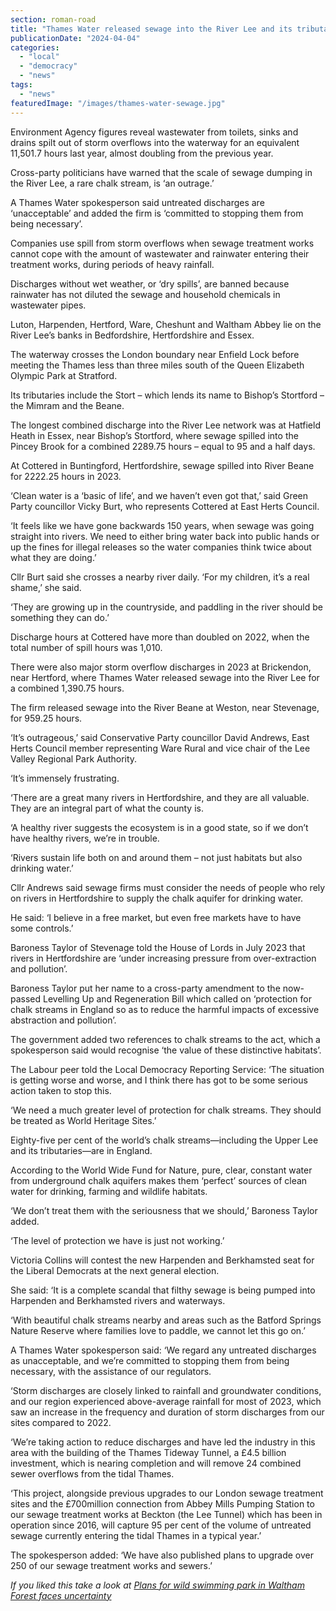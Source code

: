 ```yaml
---
section: roman-road
title: "Thames Water released sewage into the River Lee and its tributaries 1,060 times in 2023"
publicationDate: "2024-04-04"
categories: 
  - "local"
  - "democracy"
  - "news"
tags: 
  - "news"
featuredImage: "/images/thames-water-sewage.jpg"
---
```


Environment Agency figures reveal wastewater from toilets, sinks and drains spilt out of storm overflows into the waterway for an equivalent 11,501.7 hours last year, almost doubling from the previous year.

Cross-party politicians have warned that the scale of sewage dumping in the River Lee, a rare chalk stream, is ‘an outrage.’

A Thames Water spokesperson said untreated discharges are ‘unacceptable’ and added the firm is ‘committed to stopping them from being necessary’.

Companies use spill from storm overflows when sewage treatment works cannot cope with the amount of wastewater and rainwater entering their treatment works, during periods of heavy rainfall.

Discharges without wet weather, or ‘dry spills’, are banned because rainwater has not diluted the sewage and household chemicals in wastewater pipes.

Luton, Harpenden, Hertford, Ware, Cheshunt and Waltham Abbey lie on the River Lee’s banks in Bedfordshire, Hertfordshire and Essex.

The waterway crosses the London boundary near Enfield Lock before meeting the Thames less than three miles south of the Queen Elizabeth Olympic Park at Stratford.

Its tributaries include the Stort – which lends its name to Bishop’s Stortford – the Mimram and the Beane.

The longest combined discharge into the River Lee network was at Hatfield Heath in Essex, near Bishop’s Stortford, where sewage spilled into the Pincey Brook for a combined 2289.75 hours – equal to 95 and a half days.

At Cottered in Buntingford, Hertfordshire, sewage spilled into River Beane for 2222.25 hours in 2023.

‘Clean water is a ‘basic of life’, and we haven’t even got that,’ said Green Party councillor Vicky Burt, who represents Cottered at East Herts Council.

‘It feels like we have gone backwards 150 years, when sewage was going straight into rivers. We need to either bring water back into public hands or up the fines for illegal releases so the water companies think twice about what they are doing.’

Cllr Burt said she crosses a nearby river daily. ‘For my children, it’s a real shame,’ she said.

‘They are growing up in the countryside, and paddling in the river should be something they can do.’

Discharge hours at Cottered have more than doubled on 2022, when the total number of spill hours was 1,010.

There were also major storm overflow discharges in 2023 at Brickendon, near Hertford, where Thames Water released sewage into the River Lee for a combined 1,390.75 hours.

The firm released sewage into the River Beane at Weston, near Stevenage, for 959.25 hours.

‘It’s outrageous,’ said Conservative Party councillor David Andrews, East Herts Council member representing Ware Rural and vice chair of the Lee Valley Regional Park Authority.

‘It’s immensely frustrating.

‘There are a great many rivers in Hertfordshire, and they are all valuable. They are an integral part of what the county is.

‘A healthy river suggests the ecosystem is in a good state, so if we don’t have healthy rivers, we’re in trouble.

‘Rivers sustain life both on and around them – not just habitats but also drinking water.’

Cllr Andrews said sewage firms must consider the needs of people who rely on rivers in Hertfordshire to supply the chalk aquifer for drinking water.

He said: ‘I believe in a free market, but even free markets have to have some controls.’

Baroness Taylor of Stevenage told the House of Lords in July 2023 that rivers in Hertfordshire are ‘under increasing pressure from over-extraction and pollution’.

Baroness Taylor put her name to a cross-party amendment to the now-passed Levelling Up and Regeneration Bill which called on ‘protection for chalk streams in England so as to reduce the harmful impacts of excessive abstraction and pollution’.

The government added two references to chalk streams to the act, which a spokesperson said would recognise ‘the value of these distinctive habitats’.

The Labour peer told the Local Democracy Reporting Service: ‘The situation is getting worse and worse, and I think there has got to be some serious action taken to stop this.

‘We need a much greater level of protection for chalk streams. They should be treated as World Heritage Sites.’

Eighty-five per cent of the world’s chalk streams—including the Upper Lee and its tributaries—are in England.

According to the World Wide Fund for Nature, pure, clear, constant water from underground chalk aquifers makes them ‘perfect’ sources of clean water for drinking, farming and wildlife habitats.

‘We don’t treat them with the seriousness that we should,’ Baroness Taylor added.

‘The level of protection we have is just not working.’

Victoria Collins will contest the new Harpenden and Berkhamsted seat for the Liberal Democrats at the next general election.

She said: ‘It is a complete scandal that filthy sewage is being pumped into Harpenden and Berkhamsted rivers and waterways.

‘With beautiful chalk streams nearby and areas such as the Batford Springs Nature Reserve where families love to paddle, we cannot let this go on.’

A Thames Water spokesperson said: ‘We regard any untreated discharges as unacceptable, and we’re committed to stopping them from being necessary, with the assistance of our regulators.

‘Storm discharges are closely linked to rainfall and groundwater conditions, and our region experienced above-average rainfall for most of 2023, which saw an increase in the frequency and duration of storm discharges from our sites compared to 2022.

‘We’re taking action to reduce discharges and have led the industry in this area with the building of the Thames Tideway Tunnel, a £4.5 billion investment, which is nearing completion and will remove 24 combined sewer overflows from the tidal Thames.

‘This project, alongside previous upgrades to our London sewage treatment sites and the £700million connection from Abbey Mills Pumping Station to our sewage treatment works at Beckton (the Lee Tunnel) which has been in operation since 2016, will capture 95 per cent of the volume of untreated sewage currently entering the tidal Thames in a typical year.’

The spokesperson added: ‘We have also published plans to upgrade over 250 of our sewage treatment works and sewers.’

_If you liked this take a look at [Plans for wild swimming park in Waltham Forest faces uncertainty](https://romanroadlondon.com/waltham-forest-east-london-waterworks-park-housing-plans-threat/)_

